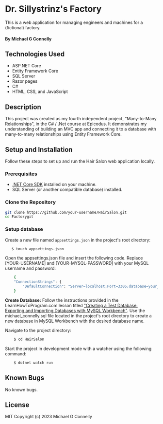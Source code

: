 # Dr. Sillystrinz's Factory

This is a web application for managing engineers and machines for a (fictional) factory.

#### By Michael G Connelly

## Technologies Used

- ASP.NET Core
- Entity Framework Core
- SQL Server 
- Razor pages
- C#
- HTML, CSS, and JavaScript

## Description

This project was created as my fourth independent project, "Many-to-Many Relationships", in the C# / .Net course at Epicodus. It demonstrates my understanding of building an MVC app and connecting it to a database with many-to-many relationships using Entity Framework Core.

## Setup and Installation

Follow these steps to set up and run the Hair Salon web application locally.

### Prerequisites

- [.NET Core SDK](https://dotnet.microsoft.com/download/dotnet) installed on your machine.
- SQL Server (or another compatible database) installed.

### Clone the Repository

```bash
git clone https://github.com/your-username/HairSalon.git
cd Factorygit
```

### Setup database

Create a new file named `appsettings.json` in the project's root directory:

```bash
   $ touch appsettings.json
```

Open the appsettings.json file and insert the following code. Replace [YOUR-USERNAME] and [YOUR-MYSQL-PASSWORD] with your MySQL username and password:

```bash
    {
    "ConnectionStrings": {
        "DefaultConnection": "Server=localhost;Port=3306;database=your_database_name;uid=[YOUR-USERNAME];pwd=[YOUR-MYSQL-PASSWORD];"
    }
```

<b>Create Database:</b> Follow the instructions provided in the LearnHowToProgram.com lesson titled <a href="https://www.learnhowtoprogram.com/c-and-net/database-basics/creating-a-test-database-exporting-and-importing-databases-with-mysql-workbench">"Creating a Test Database: Exporting and Importing Databases with MySQL Workbench"</a>. Use the michael_connelly.sql file located in the project's root directory to create a new database in MySQL Workbench with the desired database name.

Navigate to the project directory:
```bash
    $ cd HairSalon
```

Start the project in development mode with a watcher using the following command:
```bash
    $ dotnet watch run
```

## Known Bugs

No known bugs.


## License
MIT
Copyright (c) 2023 Michael G Connelly





